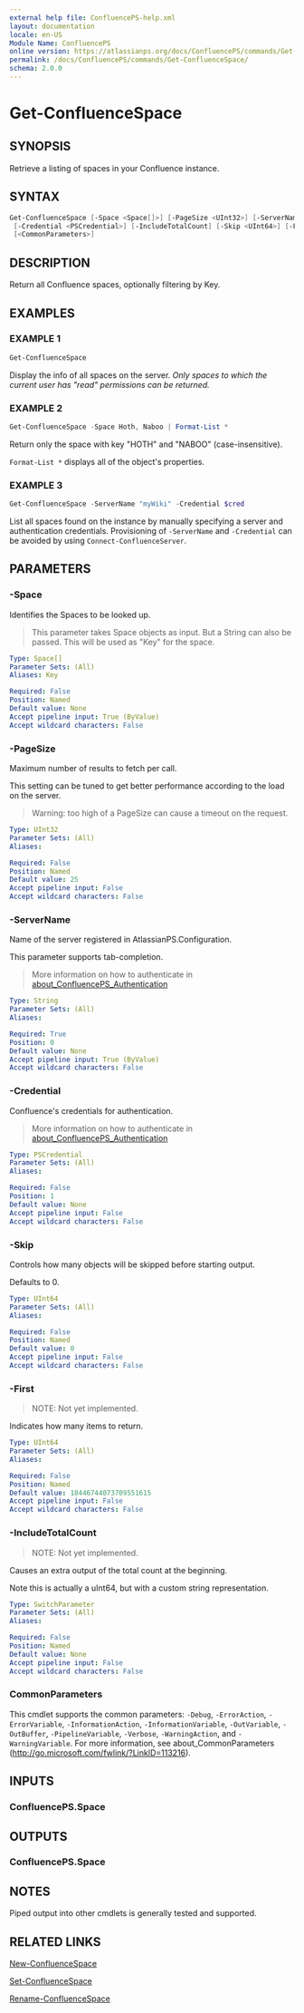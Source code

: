 ```yaml
---
external help file: ConfluencePS-help.xml
layout: documentation
locale: en-US
Module Name: ConfluencePS
online version: https://atlassianps.org/docs/ConfluencePS/commands/Get-ConfluenceSpace/
permalink: /docs/ConfluencePS/commands/Get-ConfluenceSpace/
schema: 2.0.0
---
```


# Get-ConfluenceSpace

## SYNOPSIS

Retrieve a listing of spaces in your Confluence instance.

## SYNTAX

```powershell
Get-ConfluenceSpace [-Space <Space[]>] [-PageSize <UInt32>] [-ServerName <String>]
 [-Credential <PSCredential>] [-IncludeTotalCount] [-Skip <UInt64>] [-First <UInt64>]
 [<CommonParameters>]
```

## DESCRIPTION

Return all Confluence spaces, optionally filtering by Key.

## EXAMPLES

### EXAMPLE 1

```powershell
Get-ConfluenceSpace
```

Display the info of all spaces on the server.
_Only spaces to which the current user has "read" permissions can be returned._

### EXAMPLE 2

```powershell
Get-ConfluenceSpace -Space Hoth, Naboo | Format-List *
```

Return only the space with key "HOTH" and "NABOO" (case-insensitive).

`Format-List *` displays all of the object's properties.

### EXAMPLE 3

```powershell
Get-ConfluenceSpace -ServerName "myWiki" -Credential $cred
```

List all spaces found on the instance by manually specifying a server and
authentication credentials. Provisioning of `-ServerName` and `-Credential` can
be avoided by using `Connect-ConfluenceServer`.

## PARAMETERS

### -Space

Identifies the Spaces to be looked up.

> This parameter takes Space objects as input.
> But a String can also be passed.
> This will be used as "Key" for the space.

```yaml
Type: Space[]
Parameter Sets: (All)
Aliases: Key

Required: False
Position: Named
Default value: None
Accept pipeline input: True (ByValue)
Accept wildcard characters: False
```

### -PageSize

Maximum number of results to fetch per call.

This setting can be tuned to get better performance according to the load on the server.

> Warning: too high of a PageSize can cause a timeout on the request.

```yaml
Type: UInt32
Parameter Sets: (All)
Aliases:

Required: False
Position: Named
Default value: 25
Accept pipeline input: False
Accept wildcard characters: False
```

### -ServerName

Name of the server registered in AtlassianPS.Configuration.

This parameter supports tab-completion.

> More information on how to authenticate in [about_ConfluencePS_Authentication](../../about/authentication.html)

```yaml
Type: String
Parameter Sets: (All)
Aliases:

Required: True
Position: 0
Default value: None
Accept pipeline input: True (ByValue)
Accept wildcard characters: False
```

### -Credential

Confluence's credentials for authentication.

> More information on how to authenticate in [about_ConfluencePS_Authentication](../../about/authentication.html)

```yaml
Type: PSCredential
Parameter Sets: (All)
Aliases:

Required: False
Position: 1
Default value: None
Accept pipeline input: False
Accept wildcard characters: False
```

### -Skip

Controls how many objects will be skipped before starting output.

Defaults to 0.

```yaml
Type: UInt64
Parameter Sets: (All)
Aliases:

Required: False
Position: Named
Default value: 0
Accept pipeline input: False
Accept wildcard characters: False
```

### -First

> NOTE: Not yet implemented.

Indicates how many items to return.

```yaml
Type: UInt64
Parameter Sets: (All)
Aliases:

Required: False
Position: Named
Default value: 18446744073709551615
Accept pipeline input: False
Accept wildcard characters: False
```

### -IncludeTotalCount

> NOTE: Not yet implemented.

Causes an extra output of the total count at the beginning.

Note this is actually a uInt64, but with a custom string representation.

```yaml
Type: SwitchParameter
Parameter Sets: (All)
Aliases:

Required: False
Position: Named
Default value: None
Accept pipeline input: False
Accept wildcard characters: False
```

### CommonParameters

This cmdlet supports the common parameters: `-Debug`, `-ErrorAction`,
`-ErrorVariable`, `-InformationAction`, `-InformationVariable`, `-OutVariable`,
`-OutBuffer`, `-PipelineVariable`, `-Verbose`, `-WarningAction`, and
`-WarningVariable`.
For more information, see about_CommonParameters
(<http://go.microsoft.com/fwlink/?LinkID=113216>).

## INPUTS

### ConfluencePS.Space

## OUTPUTS

### ConfluencePS.Space

## NOTES

Piped output into other cmdlets is generally tested and supported.

## RELATED LINKS

[New-ConfluenceSpace](../New-ConfluenceSpace)

[Set-ConfluenceSpace](../Set-ConfluenceSpace)

[Rename-ConfluenceSpace](../Rename-ConfluenceSpace)
